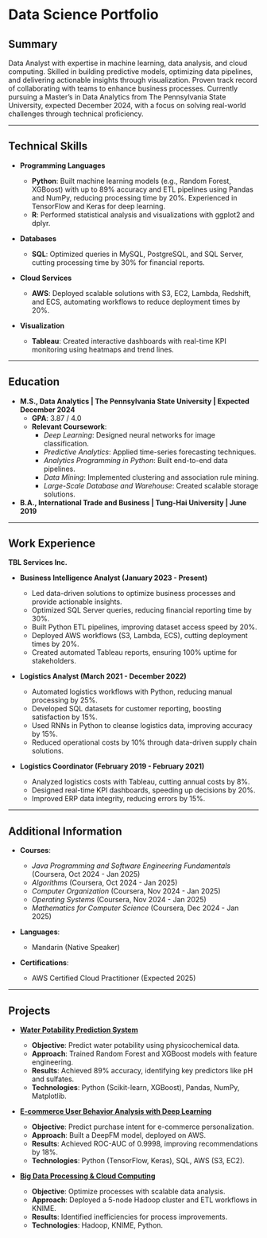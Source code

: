 # Data Science Portfolio

## Summary
Data Analyst with expertise in machine learning, data analysis, and cloud computing. Skilled in building predictive models, optimizing data pipelines, and delivering actionable insights through visualization. Proven track record of collaborating with teams to enhance business processes. Currently pursuing a Master’s in Data Analytics from The Pennsylvania State University, expected December 2024, with a focus on solving real-world challenges through technical proficiency.

---

## Technical Skills
- **Programming Languages**  
  - **Python**: Built machine learning models (e.g., Random Forest, XGBoost) with up to 89% accuracy and ETL pipelines using Pandas and NumPy, reducing processing time by 20%. Experienced in TensorFlow and Keras for deep learning.  
  - **R**: Performed statistical analysis and visualizations with ggplot2 and dplyr.

- **Databases**  
  - **SQL**: Optimized queries in MySQL, PostgreSQL, and SQL Server, cutting processing time by 30% for financial reports.

- **Cloud Services**  
  - **AWS**: Deployed scalable solutions with S3, EC2, Lambda, Redshift, and ECS, automating workflows to reduce deployment times by 20%.

- **Visualization**  
  - **Tableau**: Created interactive dashboards with real-time KPI monitoring using heatmaps and trend lines.

---

## Education
- **M.S., Data Analytics | The Pennsylvania State University | Expected December 2024**  
  - **GPA**: 3.87 / 4.0  
  - **Relevant Coursework**:  
    - *Deep Learning*: Designed neural networks for image classification.  
    - *Predictive Analytics*: Applied time-series forecasting techniques.  
    - *Analytics Programming in Python*: Built end-to-end data pipelines.  
    - *Data Mining*: Implemented clustering and association rule mining.  
    - *Large-Scale Database and Warehouse*: Created scalable storage solutions.
- **B.A., International Trade and Business | Tung-Hai University | June 2019**   
---

## Work Experience
**TBL Services Inc.**  
- **Business Intelligence Analyst (January 2023 - Present)**  
  - Led data-driven solutions to optimize business processes and provide actionable insights.  
  - Optimized SQL Server queries, reducing financial reporting time by 30%.  
  - Built Python ETL pipelines, improving dataset access speed by 20%.  
  - Deployed AWS workflows (S3, Lambda, ECS), cutting deployment times by 20%.  
  - Created automated Tableau reports, ensuring 100% uptime for stakeholders.

- **Logistics Analyst (March 2021 - December 2022)**  
  - Automated logistics workflows with Python, reducing manual processing by 25%.  
  - Developed SQL datasets for customer reporting, boosting satisfaction by 15%.  
  - Used RNNs in Python to cleanse logistics data, improving accuracy by 15%.  
  - Reduced operational costs by 10% through data-driven supply chain solutions.

- **Logistics Coordinator (February 2019 - February 2021)**  
  - Analyzed logistics costs with Tableau, cutting annual costs by 8%.  
  - Designed real-time KPI dashboards, speeding up decisions by 20%.  
  - Improved ERP data integrity, reducing errors by 15%.

---

## Additional Information
- **Courses**:  
  - *Java Programming and Software Engineering Fundamentals* (Coursera, Oct 2024 - Jan 2025)  
  - *Algorithms* (Coursera, Oct 2024 - Jan 2025)  
  - *Computer Organization* (Coursera, Nov 2024 - Jan 2025)  
  - *Operating Systems* (Coursera, Nov 2024 - Jan 2025)  
  - *Mathematics for Computer Science* (Coursera, Dec 2024 - Jan 2025)  

- **Languages**:  
  - Mandarin (Native Speaker)  

- **Certifications**:  
  - AWS Certified Cloud Practitioner (Expected 2025)

---

## Projects
- **[Water Potability Prediction System](projects/project1.md)**  
  - **Objective**: Predict water potability using physicochemical data.  
  - **Approach**: Trained Random Forest and XGBoost models with feature engineering.  
  - **Results**: Achieved 89% accuracy, identifying key predictors like pH and sulfates.  
  - **Technologies**: Python (Scikit-learn, XGBoost), Pandas, NumPy, Matplotlib.

- **[E-commerce User Behavior Analysis with Deep Learning](projects/project2.md)**  
  - **Objective**: Predict purchase intent for e-commerce personalization.  
  - **Approach**: Built a DeepFM model, deployed on AWS.  
  - **Results**: Achieved ROC-AUC of 0.9998, improving recommendations by 18%.  
  - **Technologies**: Python (TensorFlow, Keras), SQL, AWS (S3, EC2).

- **[Big Data Processing & Cloud Computing](projects/project3.md)**  
  - **Objective**: Optimize processes with scalable data analysis.  
  - **Approach**: Deployed a 5-node Hadoop cluster and ETL workflows in KNIME.  
  - **Results**: Identified inefficiencies for process improvements.  
  - **Technologies**: Hadoop, KNIME, Python.
